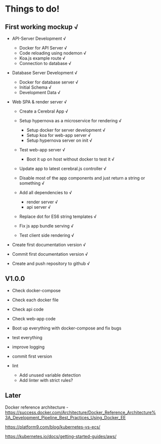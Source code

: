 # Things to do!

## First working mockup √

- API-Server Development √
  - Docker for API Server √
  - Code reloading using nodemon √
  - Koa.js example route √
  - Connection to database √

- Database Server Development √
  - Docker for database server √
  - Initial Schema √
  - Development Data √

- Web SPA & render server √
  - Create a Cerebral App √
  - Setup hypernova as a microservice for rendering √
    - Setup docker for server development √
    - Setup koa for web-app server √
    - Setup hypernova server on init √

  - Test web-app server √
    - Boot it up on host without docker to test it √
  - Update app to latest cerebral.js controller √
  - Disable most of the app components and just return a string or something √
  - Add all dependencies to √
    - render server √
    - api server √

  - Replace dot for ES6 string templates √
  - Fix js app bundle serving √
  - Test client side rendering √

- Create first documentation version √
- Commit first documentation version √
- Create and push repository to github √

## V1.0.0

- Check docker-compose
- Check each docker file
- Check api code
- Check web-app code
- Boot up everything with docker-compose and fix bugs
- test everything
- improve logging
- commit first version

- lint
  - Add unused variable detection
  - Add linter with strict rules?

## Later
Docker reference architecture - https://success.docker.com/Architecture/Docker_Reference_Architecture%3A_Development_Pipeline_Best_Practices_Using_Docker_EE

https://platform9.com/blog/kubernetes-vs-ecs/

https://kubernetes.io/docs/getting-started-guides/aws/
